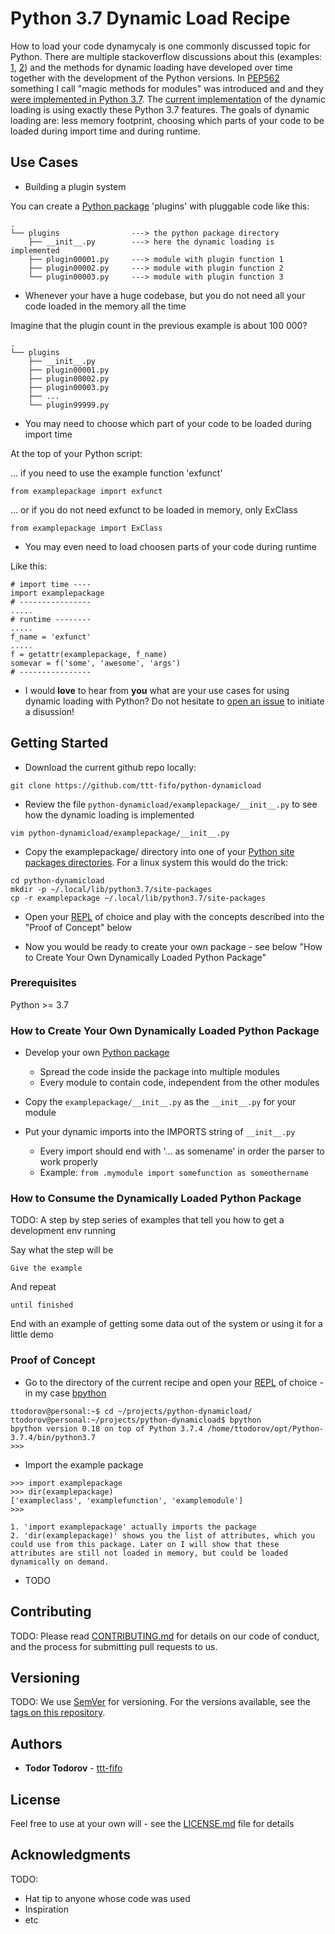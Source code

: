 # Python 3.7 Dynamic Load Recipe

How to load your code dynamycaly is one commonly discussed topic for Python. There are multiple stackoverflow discussions about this (examples: [1](https://stackoverflow.com/questions/951124/dynamic-loading-of-python-modules), [2](https://stackoverflow.com/questions/547829/how-to-dynamically-load-a-python-class)) and the methods for dynamic loading have developed over time together with the development of the Python versions. In [PEP562](https://www.python.org/dev/peps/pep-0562/) something I call "magic methods for modules" was introduced and and they [were implemented in Python 3.7](https://docs.python.org/3/whatsnew/3.7.html#whatsnew37-pep562). The [current implementation](examplepackage/__init__.py) of the dynamic loading is using exactly these Python 3.7 features. The goals of dynamic loading are: less memory footprint, choosing which parts of your code to be loaded during import time and during runtime.

## Use Cases

* Building a plugin system

You can create a [Python package](https://realpython.com/python-modules-packages/) 'plugins' with pluggable code like this:

```
.
└── plugins                ---> the python package directory
    ├── __init__.py        ---> here the dynamic loading is implemented
    ├── plugin00001.py     ---> module with plugin function 1
    ├── plugin00002.py     ---> module with plugin function 2
    └── plugin00003.py     ---> module with plugin function 3
```

* Whenever your have a huge codebase, but you do not need all your code loaded in the memory all the time

Imagine that the plugin count in the previous example is about 100 000?

```
.
└── plugins
    ├── __init__.py
    ├── plugin00001.py
    ├── plugin00002.py
    ├── plugin00003.py
    ├── ...
    └── plugin99999.py
```

* You may need to choose which part of your code to be loaded during import time

At the top of your Python script:

... if you need to use the example function 'exfunct'

```
from examplepackage import exfunct
```

... or if you do not need exfunct to be loaded in memory, only ExClass

```
from examplepackage import ExClass
```

* You may even need to load choosen parts of your code during runtime

Like this:

```
# import time ----
import examplepackage
# ----------------
.....
# runtime --------
.....
f_name = 'exfunct'
.....
f = getattr(examplepackage, f_name)
somevar = f('some', 'awesome', 'args')
# ----------------
```

* I would **love** to hear from **you** what are your use cases for using dynamic loading with Python? Do not hesitate to [open an issue](https://github.com/ttt-fifo/python-dynamicload/issues) to initiate a disussion!

## Getting Started

* Download the current github repo locally:

```
git clone https://github.com/ttt-fifo/python-dynamicload
```

* Review the file ```python-dynamicload/examplepackage/__init__.py``` to see how the dynamic loading is implemented

```
vim python-dynamicload/examplepackage/__init__.py
```

* Copy the examplepackage/ directory into one of your [Python site packages directories](https://docs.python.org/3/library/site.html). For a linux system this would do the trick:

```
cd python-dynamicload
mkdir -p ~/.local/lib/python3.7/site-packages
cp -r examplepackage ~/.local/lib/python3.7/site-packages 
```

* Open your [REPL](https://pythonprogramminglanguage.com/repl/) of choice and play with the concepts described into the "Proof of Concept" below

* Now you would be ready to create your own package - see below "How to Create Your Own Dynamically Loaded Python Package"

### Prerequisites

Python >= 3.7

### How to Create Your Own Dynamically Loaded Python Package

* Develop your own [Python package](https://realpython.com/python-modules-packages/)
    - Spread the code inside the package into multiple modules
    - Every module to contain code, independent from the other modules

* Copy the ```examplepackage/__init__.py``` as the ```__init__.py``` for your module

* Put your dynamic imports into the IMPORTS string of ```__init__.py```
    - Every import should end with '... as somename' in order the parser to work properly
    - Example: ```from .mymodule import somefunction as someothername```

### How to Consume the Dynamically Loaded Python Package

TODO: A step by step series of examples that tell you how to get a development env running

Say what the step will be

```
Give the example
```

And repeat

```
until finished
```

End with an example of getting some data out of the system or using it for a little demo


### Proof of Concept

* Go to the directory of the current recipe and open your [REPL](https://pythonprogramminglanguage.com/repl/) of choice - in my case [bpython](https://bpython-interpreter.org/)

```
ttodorov@personal:~$ cd ~/projects/python-dynamicload/
ttodorov@personal:~/projects/python-dynamicload$ bpython
bpython version 0.18 on top of Python 3.7.4 /home/ttodorov/opt/Python-3.7.4/bin/python3.7
>>>
```

* Import the example package

```
>>> import examplepackage
>>> dir(examplepackage)
['exampleclass', 'examplefunction', 'examplemodule']
>>>
```

    1. 'import examplepackage' actually imports the package
    2. 'dir(examplepackage)' shows you the list of attributes, which you could use from this package. Later on I will show that these attributes are still not loaded in memory, but could be loaded dynamically on demand.

* TODO


## Contributing

TODO:
Please read [CONTRIBUTING.md](https://gist.github.com/PurpleBooth/b24679402957c63ec426) for details on our code of conduct, and the process for submitting pull requests to us.

## Versioning

TODO:
We use [SemVer](http://semver.org/) for versioning. For the versions available, see the [tags on this repository](https://github.com/your/project/tags). 

## Authors

* **Todor Todorov** - [ttt-fifo](https://github.com/ttt-fifo)

## License

Feel free to use at your own will - see the [LICENSE.md](LICENSE.md) file for details

## Acknowledgments

TODO:

* Hat tip to anyone whose code was used
* Inspiration
* etc


